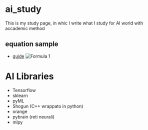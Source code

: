 # ai_study
This is my study page, in whic I write what I study for AI world with accademic method

## equation sample
* [guide](https://developers.google.com/chart/infographics/docs/formulas)
![Formula 1](https://chart.googleapis.com/chart?cht=tx&chl=a^2%2Bb^2=c^2)

# AI Libraries
* Tensorflow
* sklearn
* pyML
* Shogun (C++ wrappato in python)
* orange
* pybrain (reti neurali)
* mlpy
